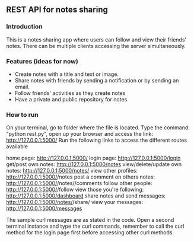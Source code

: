 ## REST API for notes sharing

### Introduction

This is a notes sharing app where users can follow and view their friends' notes.
There can be multiple clients accessing the server simultaneously.

### Features (ideas for now)
 - Create notes with a title and text or image.
 - Share notes with friends by sending a notification or by sending an email.
 - Follow friends' activities as they create notes
 - Have a private and public repository for notes

### How to run
On your terminal, go to folder where the file is located. Type the command "python rest.py", open up your browser and access the link: http://127.0.0.1:5000/ 
Run the following links to access the different routes available

home page: http://127.0.0.1:5000/
login page: http://127.0.0.1:5000/login
get/post own notes: http://127.0.0.1:5000/notes
view/delete/update own notes: http://127.0.0.1:5000/notes/<noteid>
view other profiles: http://127.0.0.1:5000/<userid>/notes
post a comment on others notes: http://127.0.0.1:5000/<userid>/notes/<noteid>/comments
follow other people: http://127.0.0.1:5000/<userid>/follow
view those you're following: http://127.0.0.1:5000/dashboard
share notes and send messages: http://127.0.0.1:5000/notes/<noteid>/share/<userid>
view your messages: http://127.0.0.1:5000/messages
 
The sample curl messages are as stated in the code. Open a second terminal instance and type the curl commands, remember to call the curl method for the login page first before accessing other curl methods.
